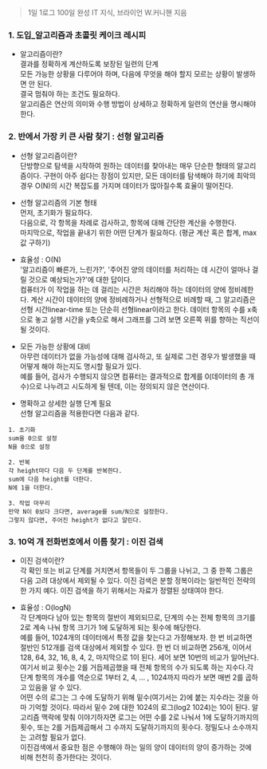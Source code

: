 > 1일 1로그 100일 완성 IT 지식, 브라이언 W.커니핸 지음

### 1. 도입\_알고리즘과 초콜릿 케이크 레시피

- 알고리즘이란?  
  결과를 정확하게 계산하도록 보장된 일련의 단계  
  모든 가능한 상황을 다루어야 하며, 다음에 무엇을 해야 할지 모르는 상황이 발생하면 안 된다.  
  결국 멈춰야 하는 조건도 필요하다.  
  알고리즘은 연산의 의미와 수행 방법이 상세하고 정확하게 일련의 연산을 명시해야 한다.

### 2. 반에서 가장 키 큰 사람 찾기 : 선형 알고리즘

- 선형 알고리즘이란?  
  단방향으로 탐색을 시작하여 원하는 데이터를 찾아내는 매우 단순한 형태의 알고리즘이다. 구현이 아주 쉽다는 장점이 있지만, 모든 데이터를 탐색해야 하기에 최악의 경우 O(N)의 시간 복잡도를 가지며 데이터가 많아질수록 효율이 떨어진다.

- 선형 알고리즘의 기본 형태  
  먼저, 초기화가 필요하다.  
  다음으로, 각 항목을 차례로 검사하고, 항목에 대해 간단한 계산을 수행한다.  
  마지막으로, 작업을 끝내기 위한 어떤 단계가 필요하다. (평균 계산 혹은 합계, max 값 구하기)

- 효율성 : O(N)  
  '알고리즘이 빠른가, 느린가?', '주어진 양의 데이터를 처리하는 데 시간이 얼마나 걸릴 것으로 예상되는가?'에 대한 답이다.  
  컴퓨터가 이 작업을 하는 데 걸리는 시간은 처리해야 하는 데이터의 양에 정비례한다. 계산 시간이 데이터의 양에 정비례하거나 선형적으로 비례할 때, 그 알고리즘은 선형 시간linear-time 또는 단순히 선형linear이라고 한다. 데이터 항목의 수를 x축으로 놓고 실행 시간을 y축으로 해서 그래프를 그려 보면 오른쪽 위를 향하는 직선이 될 것이다.

- 모든 가능한 상황에 대비  
  아무런 데이터가 없을 가능성에 대해 검사하고, 또 실제로 그런 경우가 발생했을 때 어떻게 해야 하는지도 명시할 필요가 있다.  
  예를 들어, 검사가 수행되지 않으면 컴퓨터는 결과적으로 합계를 0(데이터의 총 개수)으로 나누려고 시도하게 될 텐데, 이는 정의되지 않은 연산이다.
- 명확하고 상세한 실행 단계 필요  
  선형 알고리즘을 적용한다면 다음과 같다.

```
1. 초기화
sum을 0으로 설정
N을 0으로 설정

2. 반복
각 height마다 다음 두 단계를 반복한다.
sum에 다음 height를 더한다.
N에 1을 더한다.

3. 작업 마무리
만약 N이 0보다 크다면, average를 sum/N으로 설정한다.
그렇지 않다면, 주어진 height가 없다고 알린다.
```

### 3. 10억 개 전화번호에서 이름 찾기 : 이진 검색

- 이진 검색이란?  
  각 확인 또는 비교 단계를 거치면서 항목들이 두 그룹을 나뉘고, 그 중 한쪽 그룹은 다음 고려 대상에서 제외될 수 있다. 이진 검색은 분할 정복이라는 일반적인 전략의 한 가지 예다. 이진 검색을 하기 위해서는 자료가 정렬된 상태여야 한다.

- 효율성 : O(logN)  
  각 단계마다 남아 있는 항목의 절반이 제외되므로, 단계의 수는 전체 항목의 크기를 2로 계속 나눠 항목 크기가 1에 도달하게 되는 횟수에 해당한다.  
  예를 들어, 1024개의 데이터에서 특정 값을 찾는다고 가정해보자. 한 번 비교하면 절반인 512개를 검색 대상에서 제외할 수 있다. 한 번 더 비교하면 256개, 이어서 128, 64, 32, 16, 8, 4, 2, 마지막으로 1이 된다. 세어 보면 10번의 비교가 일어난다. 여기서 비교 횟수는 2를 거듭제곱했을 때 전체 항목의 수가 되도록 하는 지수다.각 단계 항목의 개수를 역순으로 1부터 2, 4, ... , 1024까지 따라가 보면 매번 2를 곱하고 있음을 알 수 있다.  
  어떤 수의 로그는 그 수에 도달하기 위해 밑수(여기서는 2)에 붙는 지수라는 것을 아마 기억할 것이다. 따라서 밑수 2에 대한 1024의 로그(log2 1024)는 10이 된다. 알고리즘 맥락에 맞춰 이야기하자면 로그는 어떤 수를 2로 나눠서 1에 도달하기까지의 횟수, 또는 2를 거듭제곱해서 그 수까지 도달하기까지의 횟수다. 정밀도나 소수까지는 고려할 필요가 없다.  
  이진검색에서 중요한 점은 수행해야 하는 일의 양이 데이터의 양이 증가하는 것에 비해 천천히 증가한다는 것이다.
